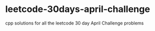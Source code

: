 # leetcode-30days-april-challenge
cpp solutions for all the leetcode 30 day April Challenge problems
